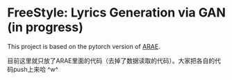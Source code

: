 # FreeStyle: Lyrics Generation via GAN (in progress)

This project is based on the pytorch version of [ARAE](https://github.com/jakezhaojb/ARAE/tree/master/pytorch).


目前这里就只放了ARAE里面的代码（去掉了数据读取的代码）。大家把各自的代码push上来哈 ^w^
